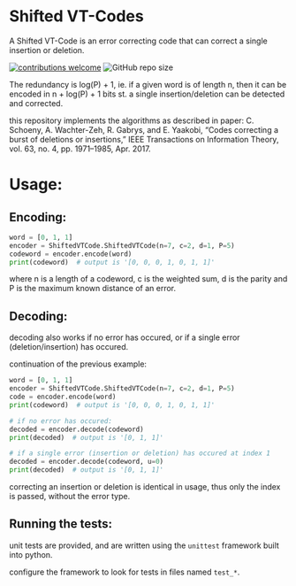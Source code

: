 # Shifted VT-Codes 
A Shifted VT-Code is an error correcting code that can correct a single insertion or deletion.

[![contributions welcome](https://img.shields.io/badge/contributions-welcome-blue?style=plastic)](./CONTRIBUTING.md)
![GitHub repo size](https://img.shields.io/github/repo-size/Guy-Shapira/Shifted-VT-codes?style=plastic)

The redundancy is log(P) + 1, ie. if a given word is of length n, then it can be encoded in n + log(P) + 1 bits st. a single insertion/deletion can be detected and corrected.

this repository implements the algorithms as described in paper: C. Schoeny, A. Wachter-Zeh, R. Gabrys, and E. Yaakobi, “Codes correcting a burst of deletions or insertions,” IEEE Transactions on Information Theory, vol. 63, no. 4, pp. 1971–1985, Apr. 2017.
# Usage:

## Encoding:
```python
word = [0, 1, 1]
encoder = ShiftedVTCode.ShiftedVTCode(n=7, c=2, d=1, P=5)
codeword = encoder.encode(word)
print(codeword)  # output is '[0, 0, 0, 1, 0, 1, 1]'
```

where n is a length of a codeword, c is the weighted sum, d is the parity and P is the maximum known distance of an error.

## Decoding:
decoding also works if no error has occured, or if a single error (deletion/insertion) has occured.

continuation of the previous example:
```python
word = [0, 1, 1]
encoder = ShiftedVTCode.ShiftedVTCode(n=7, c=2, d=1, P=5)
code = encoder.encode(word)
print(codeword)  # output is '[0, 0, 0, 1, 0, 1, 1]'

# if no error has occured:
decoded = encoder.decode(codeword)
print(decoded)  # output is '[0, 1, 1]'

# if a single error (insertion or deletion) has occured at index 1
decoded = encoder.decode(codeword, u=0)
print(decoded)  # output is '[0, 1, 1]'
```

correcting an insertion or deletion is identical in usage, thus only the index is passed, without the error type.

## Running the tests:
unit tests are provided, and are written using the `unittest` framework built into python.

configure the framework to look for tests in files named `test_*`.
